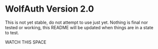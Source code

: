 # WolfAuth Version 2.0
This is not yet stable, do not attempt to use just yet. Nothing is final nor tested or working, this README will be updated when things are in a state to test.

WATCH THIS SPACE